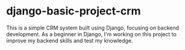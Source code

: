 # django-basic-project-crm
This is a simple CRM system built using Django, focusing on backend development. As a beginner in Django, I'm working on this project to improve my backend skills and test my knowledge. 

